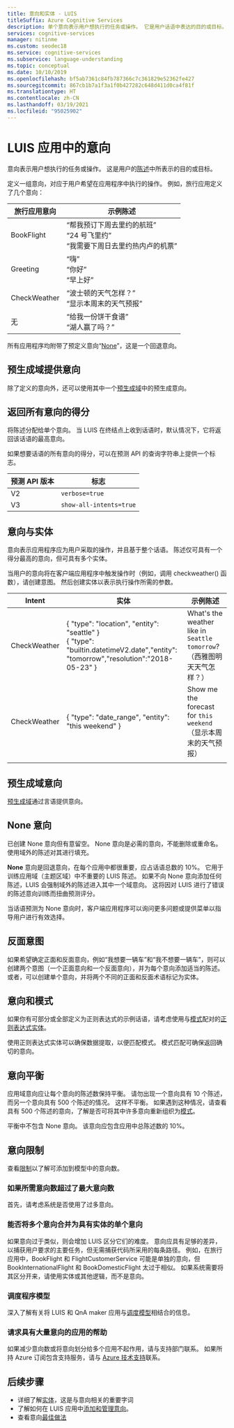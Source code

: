```yaml
---
title: 意向和实体 - LUIS
titleSuffix: Azure Cognitive Services
description: 单个意向表示用户想执行的任务或操作。 它是用户话语中表达的目的或目标。 定义一组意向，对应于用户希望在应用程序中执行的操作。
services: cognitive-services
manager: nitinme
ms.custom: seodec18
ms.service: cognitive-services
ms.subservice: language-understanding
ms.topic: conceptual
ms.date: 10/10/2019
ms.openlocfilehash: bf5ab7361c84fb787366c7c361829e52362fe427
ms.sourcegitcommit: 867cb1b7a1f3a1f0b427282c648d411d0ca4f81f
ms.translationtype: HT
ms.contentlocale: zh-CN
ms.lasthandoff: 03/19/2021
ms.locfileid: "95025902"
---
```

# <a name="intents-in-your-luis-app"></a>LUIS 应用中的意向

意向表示用户想执行的任务或操作。 这是用户的[陈述](luis-concept-utterance.md)中所表示的目的或目标。

定义一组意向，对应于用户希望在应用程序中执行的操作。 例如，旅行应用定义了几个意向：

旅行应用意向   |   示例陈述   |
------|------|
 BookFlight     |   “帮我预订下周去里约的航班” <br/> “24 号飞里约” <br/> “我需要下周日去里约热内卢的机票”    |
 Greeting     |   “嗨” <br/>“你好” <br/>“早上好”  |
 CheckWeather | “波士顿的天气怎样？” <br/> “显示本周末的天气预报” |
 无         | “给我一份饼干食谱”<br>“湖人赢了吗？” |

所有应用程序均附带了预定义意向“[None](#none-intent)”，这是一个回退意向。

## <a name="prebuilt-domains-provide-intents"></a>预生成域提供意向
除了定义的意向外，还可以使用其中一个[预生成域](./howto-add-prebuilt-models.md)中的预生成意向。

## <a name="return-all-intents-scores"></a>返回所有意向的得分
将陈述分配给单个意向。 当 LUIS 在终结点上收到话语时，默认情况下，它将返回该话语的最高意向。

如果想要话语的所有意向的得分，可以在预测 API 的查询字符串上提供一个标志。

|预测 API 版本|标志|
|--|--|
|V2|`verbose=true`|
|V3|`show-all-intents=true`|

## <a name="intent-compared-to-entity"></a>意向与实体
意向表示应用程序应为用户采取的操作，并且基于整个话语。 陈述仅可具有一个得分最高的意向，但可具有多个实体。

<a name="how-do-intents-relate-to-entities"></a>

 当用户的意向将在客户端应用程序中触发操作时（例如，调用 checkweather() 函数），请创建意图。 然后创建实体以表示执行操作所需的参数。

|Intent   | 实体 | 示例陈述   |
|------------------|------------------------------|------------------------------|
| CheckWeather | { "type": "location", "entity": "seattle" }<br>{ "type": "builtin.datetimeV2.date","entity": "tomorrow","resolution":"2018-05-23" } | What's the weather like in `Seattle` `tomorrow`?（西雅图明天天气怎样？） |
| CheckWeather | { "type": "date_range", "entity": "this weekend" } | Show me the forecast for `this weekend`（显示本周末的天气预报） |
||||

## <a name="prebuilt-domain-intents"></a>预生成域意向

[预生成域](./howto-add-prebuilt-models.md)通过言语提供意向。

## <a name="none-intent"></a>None 意向

已创建 None 意向但有意留空。 None 意向是必需的意向，不能删除或重命名。 使用域外的陈述对其进行填充。

**None** 意向是回退意向，在每个应用中都很重要，应占话语总数的 10%。 它用于训练应用域（主题区域）中不重要的 LUIS 陈述。 如果不向 None 意向添加任何陈述，LUIS 会强制域外的陈述进入其中一个域意向。 这将因对 LUIS 进行了错误的陈述意向训练而扭曲预测评分。

当话语预测为 None 意向时，客户端应用程序可以询问更多问题或提供菜单以指导用户进行有效选择。

## <a name="negative-intentions"></a>反面意图
如果希望确定正面和反面意向，例如“我想要一辆车”和“我不想要一辆车”，则可以创建两个意图（一个正面意向和一个反面意向），并为每个意向添加适当的陈述。 或者，可以创建单个意向，并将两个不同的正面和反面术语标记为实体。

## <a name="intents-and-patterns"></a>意向和模式

如果你有可部分或全部定义为正则表达式的示例话语，请考虑使用与[模式](luis-concept-patterns.md)配对的[正则表达式实体](luis-concept-entity-types.md#regular-expression-entity)。

使用正则表达式实体可以确保数据提取，以便匹配模式。 模式匹配可确保返回确切的意向。

## <a name="intent-balance"></a>意向平衡
应用域意向应让每个意向的陈述数保持平衡。 请勿出现一个意向具有 10 个陈述，而另一个意向具有 500 个陈述的情况。 这样不平衡。 如果遇到这种情况，请查看具有 500 个陈述的意向，了解是否可将其中许多意向重新组织为[模式](luis-concept-patterns.md)。

平衡中不包含 None 意向。 该意向应包含应用中总陈述数的 10%。

## <a name="intent-limits"></a>意向限制
查看[限制](luis-limits.md#model-boundaries)以了解可添加到模型中的意向数。

### <a name="if-you-need-more-than-the-maximum-number-of-intents"></a>如果所需意向数超过了最大意向数
首先，请考虑系统是否使用了过多意向。

### <a name="can-multiple-intents-be-combined-into-single-intent-with-entities"></a>能否将多个意向合并为具有实体的单个意向
如果意向过于类似，则会增加 LUIS 区分它们的难度。 意向应具有足够的差异，以捕获用户要求的主要任务，但无需捕获代码所采用的每条路径。 例如，在旅行应用中，BookFlight 和 FlightCustomerService 可能是单独的意向，但 BookInternationalFlight 和 BookDomesticFlight 太过于相似。 如果系统需要将其区分开来，请使用实体或其他逻辑，而不是意向。

### <a name="dispatcher-model"></a>调度程序模型
深入了解有关将 LUIS 和 QnA maker 应用与[调度模型](luis-concept-enterprise.md#when-you-need-to-combine-several-luis-and-qna-maker-apps)相结合的信息。

### <a name="request-help-for-apps-with-significant-number-of-intents"></a>请求具有大量意向的应用的帮助
如果减少意向数或将意向划分给多个应用不起作用，请与支持部门联系。 如果所持 Azure 订阅包含支持服务，请与 [Azure 技术支持](https://azure.microsoft.com/support/options/)联系。

## <a name="next-steps"></a>后续步骤

* 详细了解[实体](luis-concept-entity-types.md)，这是与意向相关的重要字词
* 了解如何在 LUIS 应用中[添加和管理意向](luis-how-to-add-intents.md)。
* 查看意向[最佳做法](luis-concept-best-practices.md)